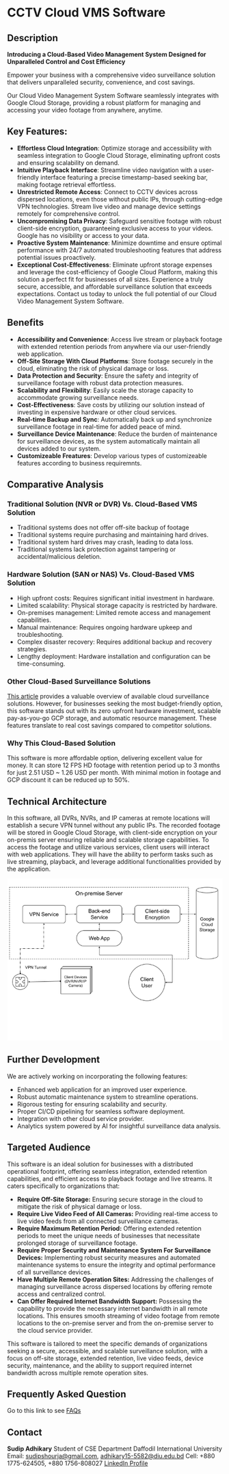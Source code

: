 # CCTV Cloud VMS Software

## Description
**Introducing a Cloud-Based Video Management System Designed for Unparalleled Control and Cost Efficiency**

Empower your business with a comprehensive video surveillance solution that delivers unparalleled security, convenience, and cost savings.

Our Cloud Video Management System Software seamlessly integrates with Google Cloud Storage, providing a robust platform for managing and accessing your video footage from anywhere, anytime.

## Key Features:
 - **Effortless Cloud Integration**: Optimize storage and accessibility with seamless integration to Google Cloud Storage, eliminating upfront costs and ensuring scalability on demand.
 - **Intuitive Playback Interface**: Streamline video navigation with a user-friendly interface featuring a precise timestamp-based seeking bar, making footage retrieval effortless.
 - **Unrestricted Remote Access**: Connect to CCTV devices across dispersed locations, even those without public IPs, through cutting-edge VPN technologies. Stream live video and manage device settings remotely for comprehensive control.
 - **Uncompromising Data Privacy**: Safeguard sensitive footage with robust client-side encryption, guaranteeing exclusive access to your videos. Google has no visibility or access to your data.
 - **Proactive System Maintenance**: Minimize downtime and ensure optimal performance with 24/7 automated troubleshooting features that address potential issues proactively.
 - **Exceptional Cost-Effectiveness**: Eliminate upfront storage expenses and leverage the cost-efficiency of Google Cloud Platform, making this solution a perfect fit for businesses of all sizes.
Experience a truly secure, accessible, and affordable surveillance solution that exceeds expectations. Contact us today to unlock the full potential of our Cloud Video Management System Software.

## Benefits
- **Accessibility and Convenience**: Access live stream or playback footage with extended retention periods from anywhere via our user-friendly web application.
- **Off-Site Storage With Cloud Platforms**: Store footage securely in the cloud, eliminating the risk of physical damage or loss.
- **Data Protection and Security**: Ensure the safety and integrity of surveillance footage with robust data protection measures.
- **Scalability and Flexibility**: Easily scale the storage capacity to accommodate growing surveillance needs.
- **Cost-Effectiveness**: Save costs by utilizing our solution instead of investing in expensive hardware or other cloud services.
- **Real-time Backup and Sync**: Automatically back up and synchronize surveillance footage in real-time for added peace of mind.
- **Surveillance Device Maintenance**: Reduce the burden of maintenance for surveillance devices, as the system automatically maintain all devices added to our system.
- **Customizeable Freatures**: Develop various types of customizeable features according to business requiremnts.

## Comparative Analysis
### Traditional Solution (NVR or DVR) Vs. Cloud-Based VMS Solution
- Traditional systems does not offer off-site backup of footage
- Traditional systems require purchasing and maintaining hard drives.
- Traditional system hard drives may crash, leading to data loss.
- Traditional systems lack protection against tampering or accidental/malicious deletion.

### Hardware Solution (SAN or NAS) Vs. Cloud-Based VMS Solution
 - High upfront costs: Requires significant initial investment in hardware.
 - Limited scalability: Physical storage capacity is restricted by hardware.
 - On-premises management: Limited remote access and management capabilities.
 - Manual maintenance: Requires ongoing hardware upkeep and troubleshooting.
 - Complex disaster recovery: Requires additional backup and recovery strategies.
 - Lengthy deployment: Hardware installation and configuration can be time-consuming.

### Other Cloud-Based Surveillance Solutions
[This article](https://solink.com/resources/cloud-based-video-surveillance-systems/) provides a valuable overview of available cloud surveillance solutions. However, for businesses seeking the most budget-friendly option, this software stands out with its zero upfront hardware investment, scalable pay-as-you-go GCP storage, and automatic resource management. These features translate to real cost savings compared to competitor solutions.

### Why This Cloud-Based Solution
This software is more affordable option, delivering excellent value for money. It can store 12 FPS HD footage with retention period up to 3 months for just 2.51 USD ~ 1.26 USD per month. With minimal motion in footage and GCP discount it can be reduced up to 50%.

## Technical Architecture
In this software, all DVRs, NVRs, and IP cameras at remote locations will establish a secure VPN tunnel without any public IPs. The recorded footage will be stored in Google Cloud Storage, with client-side encryption on your on-premis server ensuring reliable and scalable storage capabilities. To access the footage and utilize various services, client users will interact with web applications. They will have the ability to perform tasks such as live streaming, playback, and leverage additional functionalities provided by the application.

![Technical Architecture](architecture.png)

## Further Development
We are actively working on incorporating the following features:
- Enhanced web application for an improved user experience.
- Robust automatic maintenance system to streamline operations.
- Rigorous testing for ensuring scalability and security.
- Proper CI/CD pipelining for seamless software deployment.
- Integration with other cloud service provider.
- Analytics system powered by AI for insightful surveillance data analysis.

## Targeted Audience
This software is an ideal solution for businesses with a distributed operational footprint, offering seamless integration, extended retention capabilities, and efficient access to playback footage and live streams. It caters specifically to organizations that:

- **Require Off-Site Storage:** Ensuring secure storage in the cloud to mitigate the risk of physical damage or loss.
- **Require Live Video Feed of All Cameras:** Providing real-time access to live video feeds from all connected surveillance cameras.
- **Require Maximum Retention Period:** Offering extended retention periods to meet the unique needs of businesses that necessitate prolonged storage of surveillance footage.
- **Require Proper Security and Maintenance System For Surveillance Devices:** Implementing robust security measures and automated maintenance systems to ensure the integrity and optimal performance of all surveillance devices.
- **Have Multiple Remote Operation Sites:** Addressing the challenges of managing surveillance across dispersed locations by offering remote access and centralized control.
- **Can Offer Required Internet Bandwidth Support:** Possessing the capability to provide the necessary internet bandwidth in all remote locations. This ensures smooth streaming of video footage from remote locations to the on-premise server and from the on-premise server to the cloud service provider.

This software is tailored to meet the specific demands of organizations seeking a secure, accessible, and scalable surveillance solution, with a focus on off-site storage, extended retention, live video feeds, device security, maintenance, and the ability to support required internet bandwidth across multiple remote operation sites.

## Frequently Asked Question
Go to this link to see [FAQs](FAQs.md)

## Contact
**Sudip Adhikary**
Student of CSE Department 
Daffodil International University
Email: sudipshourja@gmail.com, adhikary15-5582@diu.edu.bd
Cell: +880 1775-624505, +880 1756-808027
[LinkedIn Profile](https://www.linkedin.com/in/sudipshourja/)

